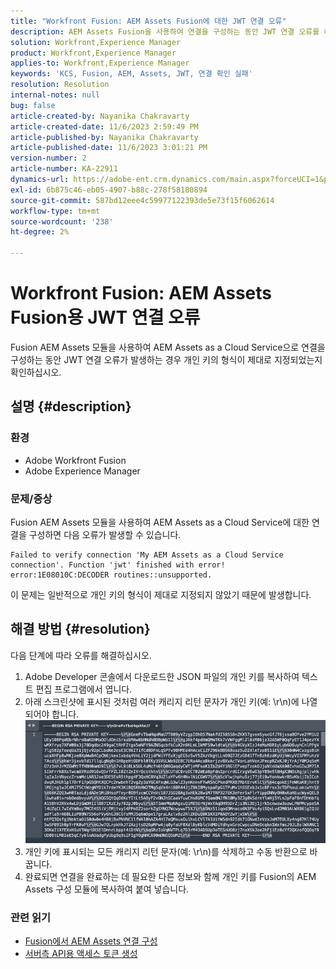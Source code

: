```yaml
---
title: "Workfront Fusion: AEM Assets Fusion에 대한 JWT 연결 오류"
description: AEM Assets Fusion을 사용하여 연결을 구성하는 동안 JWT 연결 오류를 해결하는 방법에 대해 알아봅니다. 개인 키의 서식을 올바르게 지정합니다.
solution: Workfront,Experience Manager
product: Workfront,Experience Manager
applies-to: Workfront,Experience Manager
keywords: 'KCS, Fusion, AEM, Assets, JWT, 연결 확인 실패'
resolution: Resolution
internal-notes: null
bug: false
article-created-by: Nayanika Chakravarty
article-created-date: 11/6/2023 2:59:49 PM
article-published-by: Nayanika Chakravarty
article-published-date: 11/6/2023 3:01:21 PM
version-number: 2
article-number: KA-22911
dynamics-url: https://adobe-ent.crm.dynamics.com/main.aspx?forceUCI=1&pagetype=entityrecord&etn=knowledgearticle&id=b9511e1f-b57c-ee11-8179-6045bd006295
exl-id: 6b875c46-eb05-4907-b88c-278f58180894
source-git-commit: 587bd12eee4c59977122393de5e73f15f6062614
workflow-type: tm+mt
source-wordcount: '238'
ht-degree: 2%

---
```


# Workfront Fusion: AEM Assets Fusion용 JWT 연결 오류


Fusion AEM Assets 모듈을 사용하여 AEM Assets as a Cloud Service으로 연결을 구성하는 동안 JWT 연결 오류가 발생하는 경우 개인 키의 형식이 제대로 지정되었는지 확인하십시오.

## 설명 {#description}


### 환경

- Adobe Workfront Fusion
- Adobe Experience Manager


### 문제/증상

Fusion AEM Assets 모듈을 사용하여 AEM Assets as a Cloud Service에 대한 연결을 구성하면 다음 오류가 발생할 수 있습니다.


```
Failed to verify connection 'My AEM Assets as a Cloud Service connection'. Function 'jwt' finished with error! error:1E08010C:DECODER routines::unsupported.
```


이 문제는 일반적으로 개인 키의 형식이 제대로 지정되지 않았기 때문에 발생합니다.


## 해결 방법 {#resolution}


다음 단계에 따라 오류를 해결하십시오.

1. Adobe Developer 콘솔에서 다운로드한 JSON 파일의 개인 키를 복사하여 텍스트 편집 프로그램에서 엽니다.
2. 아래 스크린샷에 표시된 것처럼 여러 캐리지 리턴 문자가 개인 키(예: \r\n)에 나열되어야 합니다.     ![](assets/3dbe4410-3d5e-ee11-be6f-6045bd006d92.png)
3. 개인 키에 표시되는 모든 캐리지 리턴 문자(예: \r\n)를 삭제하고 수동 반환으로 바꿉니다.
4. 완료되면 연결을 완료하는 데 필요한 다른 정보와 함께 개인 키를 Fusion의 AEM Assets 구성 모듈에 복사하여 붙여 넣습니다.


### 관련 읽기

- [Fusion에서 AEM Assets 연결 구성](https://experienceleague.adobe.com/docs/workfront/using/adobe-workfront-fusion/fusion-apps-and-modules/aem-assets-modules.html?lang=en)
- [서버측 API용 액세스 토큰 생성](https://experienceleague.adobe.com/docs/experience-manager-cloud-service/content/implementing/developing/generating-access-tokens-for-server-side-apis.html?lang=en#the-server-to-server-flow)
